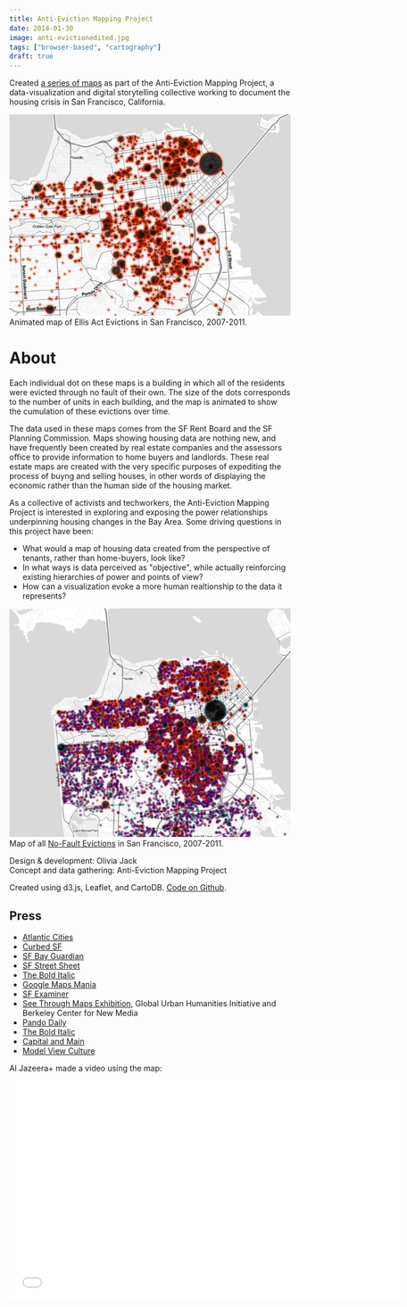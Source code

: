 ```yaml
---
title: Anti-Eviction Mapping Project
date: 2014-01-30
image: anti-evictionedited.jpg
tags: ["browser-based", "cartography"]
draft: true
---
```


Created [a series of maps](http://www.antievictionmappingproject.net/ellis.html) as part of the Anti-Eviction Mapping Project, a data-visualization and digital storytelling collective working to document the housing crisis in San Francisco, California.

[![Ellis](thumb1.png)](http://www.antievictionmappingproject.net/ellis.html)
Animated map of Ellis Act Evictions in San Francisco, 2007-2011.

<h1> About </h1>
Each individual dot on these maps is a building in which all of the residents were evicted through no fault of their own. The size of the dots corresponds to the number of units in each building, and the map is animated to show the cumulation of these evictions over time.

The data used in these maps comes from the SF Rent Board and the SF Planning Commission. Maps showing housing data are nothing new, and have frequently been created by real estate companies and the assessors office to provide information to home buyers and landlords. These real estate maps are created with the very specific purposes of expediting the process of buyng and selling houses, in other words of displaying the economic rather than the human side of the housing market.  

As a collective of activists and techworkers, the Anti-Eviction Mapping Project is interested in exploring and exposing the power relationships underpinning housing changes in the Bay Area. Some driving questions in this project have been:
*	What would a map of housing data created from the perspective of tenants, rather than home-buyers, look like?  
*	In what ways is data perceived as "objective", while actually reinforcing existing hierarchies of power and points of view?
*	How can a visualization evoke a more human realtionship to the data it represents?



[![combined](combined.png)](http://www.antievictionmappingproject.net/combined.html)
Map of all [No-Fault Evictions](http://www.antievictionmappingproject.net/combined.html) in San Francisco, 2007-2011.

Design & development: Olivia Jack
</br> Concept and data gathering: Anti-Eviction Mapping Project

Created using d3.js, Leaflet, and CartoDB.
[Code on Github](https://github.com/ojack/Anti-Eviction-Mapping-Project).

## Press
*	<a href="http://www.theatlanticcities.com/housing/2013/10/startling-animation-15-years-evictions-san-francisco/7260/" target="_blank">Atlantic Cities</a>
* [Curbed SF](http://sf.curbed.com/archives/2013/10/17/animated_ellis_act_map_shows_explosive_effects_of_evictions.php)
*	[SF Bay Guardian](http://www.sfbg.com/politics/2013/10/15/watch-depressing-time-lapse-visualization-ellis-act-evictions)
*	[SF Street Sheet](https://www.facebook.com/photo.php?fbid=765058260187124&set=a.675753815784236.1073741826.672794612746823&type=1&theater)
* 	[The Bold Italic](http://www.thebolditalic.com/articles/3821-map-time-sfs-eviction-explosion)
*	<a href="http://googlemapsmania.blogspot.com/2013/10/mapping-ellis-act-evictions-in-san.html" target="_blank">Google Maps Mania</a>
*	<a href="http://www.sfexaminer.com/sanfrancisco/time-lapse-map-shows-ellis-act-impacts/Content?oid=2604754" target="_blank">SF Examiner</a>
*	<a href="http://seethroughmaps.wordpress.com/" target="_blank">See Through Maps Exhibition</a>, Global Urban Humanities Initiative and Berkeley Center for New Media
*	[Pando Daily](http://pando.com/2014/03/03/erin-mcelroy-reveals-whats-next-for-the-sf-anti-eviction-mapping-project/)
*  [The Bold Italic](http://www.thebolditalic.com/articles/4092-new-maps-eviction-explosion-and-ellis-acting-seniors)
* [Capital and Main](http://www.laane.org/capitalandmain/amp-ing-up-the-fight-against-evictions/)
* [Model View Culture](https://modelviewculture.com/pieces/tech-workers-and-the-eviction-crisis)

Al Jazeera+ made a video using the map:
<iframe width="700" height="393" src="//www.youtube.com/embed/D3UPom9R04U" frameborder="0" allowfullscreen></iframe>


<!---The goal of this project is to explore the c

	-explore the ever-changing

	 Each individual dot on this map is a building in which all of the residents were evicted through no fault of their own. The size of the dots correspond to the number of units in each building, and the map is animated to show the cumulation of these evictions over time.

	The data used in these maps comes from the San Francisco Rent Board and the San Francisco Planning commission. Maps showing housing data are nothing new, and have frequently been created by real estate companies to help home buyers and landlords. These real estate maps are created with the very specific purposes of expediting economic transactions, of displaying the monetary rather than the human side of the housing market.  

	As a collective of activists and techworkers, the Anti-Eviction Mapping Project is interested in exploring and exposing the power relationships underpinning the housing market in the Bay Area.
	What would a map of housing data from the perspective of tenants, rather than home-buyers, look like?  
	In what ways is data perceived as "objective", while actually reinforcing existing hierarchies of power and points of view?
	How can a visualization evoke a more human realtionship to the data it represents?

	Design & development: Olivia Jack
	Concept and data gathering: Anti-Eviction Mapping Project
	Created using d3.js, Leaflet, and CartoDB.






	buyers and sellers in theData about the housing market is collected by the assesors office and real estate companies in order to expedite these economic transactions.




	Most maps of housing data are created by real estate companies, for the purpose of helping people decide which houses to buy. These maps focus on the economic value of each of these transactions, and the resulting geographic territory is displayed as blocks of color [in an economic landscape]. Data about the housing market is collected by the assesors office and real estate companies in order to expedite these economic transactions. The goal of these maps is to obscure the human underpinnings of each of these transactions.



	This is a data visualization of housing data in San Francisco, and it is also a map of loss, of an epidemic .. Each individual dot is a building in which every unit was forced to leave The data is not aggregated into any sort of
	THis series of maps documents the loss that San Francisco is facing as long-time residents are forced to look for housing elsewhere.

	As someone who has lived my entire life in San Frac

    A driving question in beginning to
	As someone born in San Francisco working in technology, can see that the city is changing rapidly as housing prices ...



	 Most maps of housing data are created by real estate companies, for the purpose of helping people cecide which houses to buy. These maps focus on the economic value of each of these transactions, and the re

	 How can data evoke a more human relationship ....

	 although the data used in this map is supposedly public data

	Part of the process of creating this map was exploring, what would a map from the perspective of tenants look like?  


	//How can activists and tech workers come together to work to create a San Francisco that supports the needs of long-time residensts.
-->
